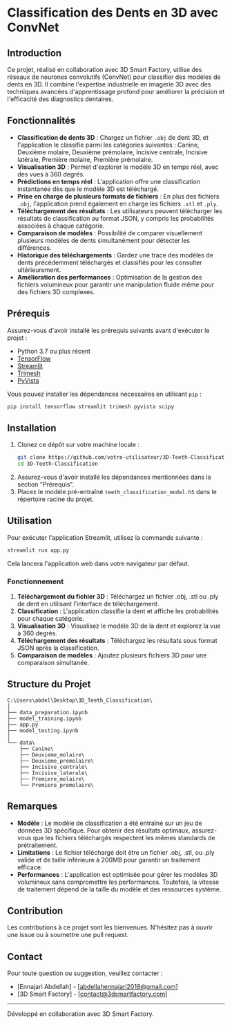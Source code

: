 # Classification des Dents en 3D avec ConvNet
## Introduction
Ce projet, réalisé en collaboration avec 3D Smart Factory, utilise des réseaux de neurones convolutifs (ConvNet) pour classifier des modèles de dents en 3D. Il combine l'expertise industrielle en imagerie 3D avec des techniques avancées d'apprentissage profond pour améliorer la précision et l'efficacité des diagnostics dentaires.

## Fonctionnalités
- **Classification de dents 3D** : Chargez un fichier `.obj` de dent 3D, et l'application le classifie parmi les catégories suivantes : Canine, Deuxième molaire, Deuxième prémolaire, Incisive centrale, Incisive latérale, Première molaire, Première prémolaire.
- **Visualisation 3D** : Permet d'explorer le modèle 3D en temps réel, avec des vues à 360 degrés.
- **Prédictions en temps réel** : L'application offre une classification instantanée dès que le modèle 3D est téléchargé.
- **Prise en charge de plusieurs formats de fichiers** : En plus des fichiers `.obj`, l'application prend également en charge les fichiers `.stl` et `.ply`.
- **Téléchargement des résultats** : Les utilisateurs peuvent télécharger les résultats de classification au format JSON, y compris les probabilités associées à chaque catégorie.
- **Comparaison de modèles** : Possibilité de comparer visuellement plusieurs modèles de dents simultanément pour détecter les différences.
- **Historique des téléchargements** : Gardez une trace des modèles de dents précédemment téléchargés et classifiés pour les consulter ultérieurement.
- **Amélioration des performances** : Optimisation de la gestion des fichiers volumineux pour garantir une manipulation fluide même pour des fichiers 3D complexes.

## Prérequis
Assurez-vous d'avoir installé les prérequis suivants avant d'exécuter le projet :
- Python 3.7 ou plus récent
- [TensorFlow](https://www.tensorflow.org/install)
- [Streamlit](https://docs.streamlit.io/en/stable/installation.html)
- [Trimesh](https://trimsh.org/)
- [PyVista](https://docs.pyvista.org/)

Vous pouvez installer les dépendances nécessaires en utilisant `pip` :

```bash
pip install tensorflow streamlit trimesh pyvista scipy
```

## Installation
1. Clonez ce dépôt sur votre machine locale :
   ```bash
   git clone https://github.com/votre-utilisateur/3D-Teeth-Classification.git
   cd 3D-Teeth-Classification
   ```
2. Assurez-vous d'avoir installé les dépendances mentionnées dans la section "Prérequis".
3. Placez le modèle pré-entraîné `teeth_classification_model.h5` dans le répertoire racine du projet.

## Utilisation
Pour exécuter l'application Streamlit, utilisez la commande suivante :
```bash
streamlit run app.py
```
Cela lancera l'application web dans votre navigateur par défaut.

### Fonctionnement
1. **Téléchargement du fichier 3D** : Téléchargez un fichier .obj, .stl ou .ply de dent en utilisant l'interface de téléchargement.
2. **Classification** : L'application classifie la dent et affiche les probabilités pour chaque catégorie.
3. **Visualisation 3D** : Visualisez le modèle 3D de la dent et explorez la vue à 360 degrés.
4. **Téléchargement des résultats** : Téléchargez les résultats sous format JSON après la classification.
5. **Comparaison de modèles** : Ajoutez plusieurs fichiers 3D pour une comparaison simultanée.

## Structure du Projet
```
C:\Users\abdel\Desktop\3D_Teeth_Classification\
│
├── data_preparation.ipynb
├── model_training.ipynb
├── app.py
├── model_testing.ipynb
│
└── data\
    ├── Canine\
    ├── Deuxieme_molaire\
    ├── Deuxieme_premolaire\
    ├── Incisive_centrale\
    ├── Incisive_laterale\
    ├── Premiere_molaire\
    └── Premiere_premolaire\
```

## Remarques
- **Modèle** : Le modèle de classification a été entraîné sur un jeu de données 3D spécifique. Pour obtenir des résultats optimaux, assurez-vous que les fichiers téléchargés respectent les mêmes standards de prétraitement.
- **Limitations** : Le fichier téléchargé doit être un fichier .obj, .stl, ou .ply valide et de taille inférieure à 200MB pour garantir un traitement efficace.
- **Performances** : L'application est optimisée pour gérer les modèles 3D volumineux sans compromettre les performances. Toutefois, la vitesse de traitement dépend de la taille du modèle et des ressources système.

## Contribution
Les contributions à ce projet sont les bienvenues. N'hésitez pas à ouvrir une issue ou à soumettre une pull request.
## Contact
Pour toute question ou suggestion, veuillez contacter :
- [Ennajari Abdellah] - [abdellahennajari2018@gmail.com]
- [3D Smart Factory] - [contact@3dsmartfactory.com]

---

Développé en collaboration avec 3D Smart Factory.
